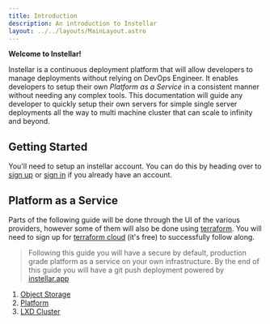 ```yaml
---
title: Introduction
description: An introduction to Instellar
layout: ../../layouts/MainLayout.astro
---
```


**Welcome to Instellar!**

Instellar is a continuous deployment platform that will allow developers to manage deployments without relying on DevOps Engineer. It enables developers to setup their own *Platform as a Service* in a consistent manner without needing any complex tools. This documentation will guide any developer to quickly setup their own servers for simple single server deployments all the way to multi machine cluster that can scale to infinity and beyond.

## Getting Started

You'll need to setup an instellar account. You can do this by heading over to [sign up](https://web.instellar.app/auth/registrations/new) or [sign in](https://web.instellar.app/auth/sessions/new) if you already have an account.

## Platform as a Service

Parts of the following guide will be done through the UI of the various providers, however some of them will also be done using [terraform](https://terraform.io). You will need to sign up for [terraform cloud](https://cloud.hashicorp.com/products/terraform) (it's free) to successfully follow along.

> Following this guide you will have a secure by default, production grade platform as a service on your own infrastructure. By the end of this guide you will have a git push deployment powered by [instellar.app](https://instellar.app)

1. [Object Storage](/en/object-storage)
2. [Platform](/en/platform)
3. [LXD Cluster](/en/lxd-cluster)


